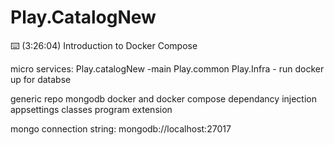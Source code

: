 # Play.CatalogNew

⌨️ (3:26:04) Introduction to Docker Compose



micro services:
Play.catalogNew -main
Play.common
Play.Infra - run docker up for databse


generic repo
mongodb
docker and docker compose
dependancy injection
appsettings classes
program extension

mongo connection string:
mongodb://localhost:27017

